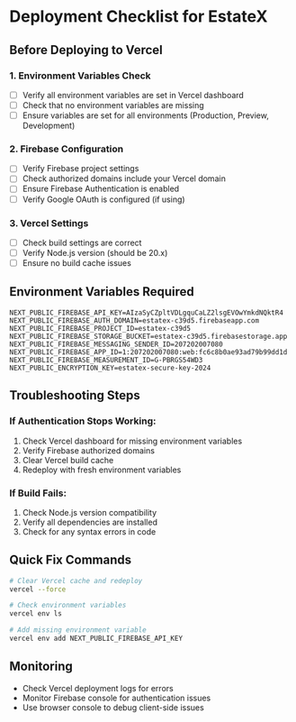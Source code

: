 # Deployment Checklist for EstateX

## Before Deploying to Vercel

### 1. Environment Variables Check
- [ ] Verify all environment variables are set in Vercel dashboard
- [ ] Check that no environment variables are missing
- [ ] Ensure variables are set for all environments (Production, Preview, Development)

### 2. Firebase Configuration
- [ ] Verify Firebase project settings
- [ ] Check authorized domains include your Vercel domain
- [ ] Ensure Firebase Authentication is enabled
- [ ] Verify Google OAuth is configured (if using)

### 3. Vercel Settings
- [ ] Check build settings are correct
- [ ] Verify Node.js version (should be 20.x)
- [ ] Ensure no build cache issues

## Environment Variables Required

```
NEXT_PUBLIC_FIREBASE_API_KEY=AIzaSyCZpltVDLgquCaLZ2lsgEVOwYmkdNQktR4
NEXT_PUBLIC_FIREBASE_AUTH_DOMAIN=estatex-c39d5.firebaseapp.com
NEXT_PUBLIC_FIREBASE_PROJECT_ID=estatex-c39d5
NEXT_PUBLIC_FIREBASE_STORAGE_BUCKET=estatex-c39d5.firebasestorage.app
NEXT_PUBLIC_FIREBASE_MESSAGING_SENDER_ID=207202007080
NEXT_PUBLIC_FIREBASE_APP_ID=1:207202007080:web:fc6c8b0ae93ad79b99dd1d
NEXT_PUBLIC_FIREBASE_MEASUREMENT_ID=G-PBRGS54WD3
NEXT_PUBLIC_ENCRYPTION_KEY=estatex-secure-key-2024
```

## Troubleshooting Steps

### If Authentication Stops Working:
1. Check Vercel dashboard for missing environment variables
2. Verify Firebase authorized domains
3. Clear Vercel build cache
4. Redeploy with fresh environment variables

### If Build Fails:
1. Check Node.js version compatibility
2. Verify all dependencies are installed
3. Check for any syntax errors in code

## Quick Fix Commands

```bash
# Clear Vercel cache and redeploy
vercel --force

# Check environment variables
vercel env ls

# Add missing environment variable
vercel env add NEXT_PUBLIC_FIREBASE_API_KEY
```

## Monitoring

- Check Vercel deployment logs for errors
- Monitor Firebase console for authentication issues
- Use browser console to debug client-side issues 